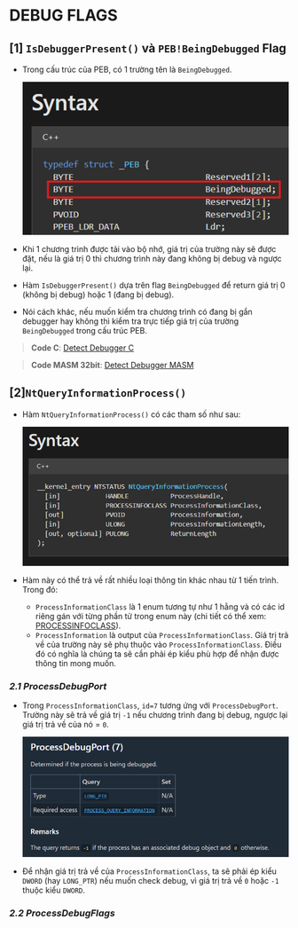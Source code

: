 # DEBUG FLAGS
## **[1] `IsDebuggerPresent()` và `PEB!BeingDebugged` Flag**
- Trong cấu trúc của PEB, có 1 trường tên là `BeingDebugged`.

  ![alt text](../__images__/isdebuggerpresent-1.png)
- Khi 1 chương trình được tải vào bộ nhớ, giá trị của trường này sẽ được đặt, nếu là giá trị 0 thì chương trình này đang không bị debug và ngược lại.
- Hàm `IsDebuggerPresent()` dựa trên flag `BeingDebugged` để return giá trị 0 (không bị debug) hoặc 1 (đang bị debug).
- Nói cách khác, nếu muốn kiểm tra chương trình có đang bị gắn debugger hay không thì kiểm tra trực tiếp giá trị của trường `BeingDebugged` trong cấu trúc PEB.

> **Code C**: [Detect Debugger C](IsDebuggerPresent/C_language_example/IsDebuggerPresent.c)

> **Code MASM 32bit**: [Detect Debugger MASM](IsDebuggerPresent/IsDebuggerPresent.asm)

## **[2]`NtQueryInformationProcess()`**
- Hàm `NtQueryInformationProcess()` có các tham số như sau:

  ![alt text](../__images__/ntqueryinformationprocess-1.png)

- Hàm này có thể trả về rất nhiều loại thông tin khác nhau từ 1 tiến trình. Trong đó:
  - `ProcessInformationClass` là 1 enum tương tự như 1 hằng và có các id riêng gán với từng phần tử trong enum này (chi tiết có thể xem: [PROCESSINFOCLASS](https://ntdoc.m417z.com/processinfoclass)).
  - `ProcessInformation` là output của `ProcessInformationClass`. Giá trị trả về của trường này sẽ phụ thuộc vào `ProcessInformationClass`. Điều đó có nghĩa là chúng ta sẽ cần phải ép kiểu phù hợp để nhận được thông tin mong muốn.

### ***2.1 ProcessDebugPort***
- Trong `ProcessInformationClass`, `id=7` tương ứng với `ProcessDebugPort`. Trường này sẽ trả về giá trị `-1` nếu chương trình đang bị debug, ngược lại giá trị trả về của nó = `0`.
  
  ![alt text](../__images__/ntqueryinformationprocess-2.png)

- Để nhận giá trị trả về của `ProcessInformationClass`, ta sẽ phải ép kiểu `DWORD` (hay `LONG_PTR`) nếu muốn check debug, vì giá trị trả về `0` hoặc `-1` thuộc kiểu `DWORD`.

### ***2.2 ProcessDebugFlags***

